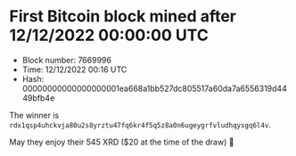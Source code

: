 # First Bitcoin block mined after 12/12/2022 00:00:00 UTC

* Block number: 7669996
* Time: 12/12/2022 00:16 UTC
* Hash: 00000000000000000001ea668a1bb527dc805517a60da7a6556319d4449bfb4e

The winner is `rdx1qsp4uhckvja80u2s8yrztu47fq6kr4f5q5z8a0n6ugeygrfvludhqysgq6l4v`.

May they enjoy their 545 XRD ($20 at the time of the draw) 🙏